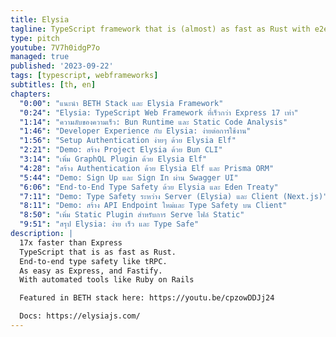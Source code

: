 ```yaml
---
title: Elysia
tagline: TypeScript framework that is (almost) as fast as Rust with e2e Type Safety
type: pitch
youtube: 7V7h0idgP7o
managed: true
published: '2023-09-22'
tags: [typescript, webframeworks]
subtitles: [th, en]
chapters:
  "0:00": "แนะนำ BETH Stack และ Elysia Framework"
  "0:24": "Elysia: TypeScript Web Framework ที่เร็วกว่า Express 17 เท่า"
  "1:14": "ความลับของความเร็ว: Bun Runtime และ Static Code Analysis"
  "1:46": "Developer Experience กับ Elysia: ง่ายต่อการใช้งาน"
  "1:56": "Setup Authentication ง่ายๆ ด้วย Elysia Elf"
  "2:21": "Demo: สร้าง Project Elysia ด้วย Bun CLI"
  "3:14": "เพิ่ม GraphQL Plugin ด้วย Elysia Elf"
  "4:28": "สร้าง Authentication ด้วย Elysia Elf และ Prisma ORM"
  "5:44": "Demo: Sign Up และ Sign In ผ่าน Swagger UI"
  "6:06": "End-to-End Type Safety ด้วย Elysia และ Eden Treaty"
  "7:11": "Demo: Type Safety ระหว่าง Server (Elysia) และ Client (Next.js)"
  "8:11": "Demo: สร้าง API Endpoint ใหม่และ Type Safety บน Client"
  "8:50": "เพิ่ม Static Plugin สำหรับการ Serve ไฟล์ Static"
  "9:51": "สรุป Elysia: ง่าย เร็ว และ Type Safe"
description: |
  17x faster than Express
  TypeScript that is as fast as Rust.
  End-to-end type safety like tRPC.
  As easy as Express, and Fastify.
  With automated tools like Ruby on Rails

  Featured in BETH stack here: https://youtu.be/cpzowDDJj24

  Docs: https://elysiajs.com/
---
```

